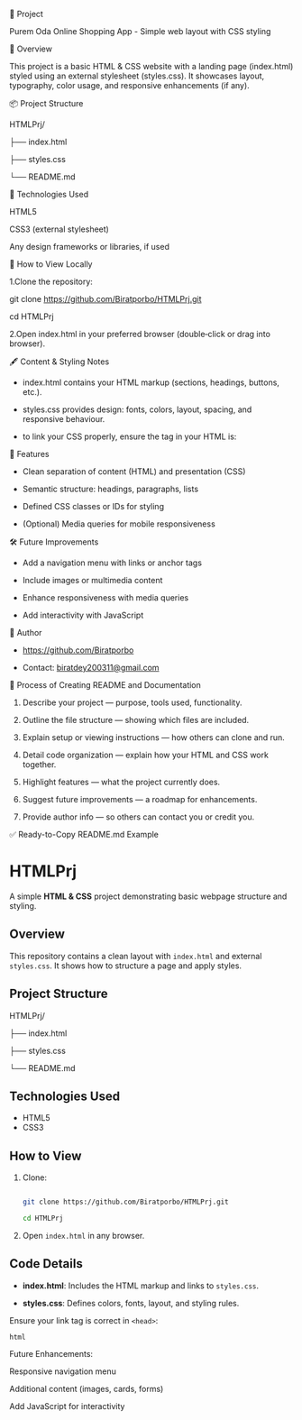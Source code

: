 📌 Project

Purem Oda Online Shopping App - Simple web layout with CSS styling





📄 Overview


This project is a basic HTML & CSS website with a landing page (index.html) styled
using an external stylesheet (styles.css). It showcases layout, typography, color usage, and responsive enhancements (if any).





📦 Project Structure


HTMLPrj/

├── index.html

├── styles.css

└── README.md





🔧 Technologies Used

HTML5

CSS3 (external stylesheet)

Any design frameworks or libraries, if used





🚀 How to View Locally


1.Clone the repository:

git clone https://github.com/Biratporbo/HTMLPrj.git

cd HTMLPrj


2.Open index.html in your preferred browser (double‑click or drag into browser).





🖋️ Content & Styling Notes


* index.html contains your HTML markup (sections, headings, buttons, etc.).


* styles.css provides design: fonts, colors, layout, spacing, and responsive behaviour.


* to link your CSS properly, ensure the <link> tag in your HTML is:
  
  <link rel="stylesheet" href="styles.css">





📘 Features


* Clean separation of content (HTML) and presentation (CSS)


* Semantic structure: headings, paragraphs, lists


* Defined CSS classes or IDs for styling


* (Optional) Media queries for mobile responsiveness





🛠️ Future Improvements


* Add a navigation menu with links or anchor tags

* Include images or multimedia content

* Enhance responsiveness with media queries

* Add interactivity with JavaScript





👤 Author

* https://github.com/Biratporbo


* Contact: biratdey200311@gmail.com





🧭 Process of Creating README and Documentation


1. Describe your project — purpose, tools used, functionality.

2. Outline the file structure — showing which files are included.

3. Explain setup or viewing instructions — how others can clone and run.

4. Detail code organization — explain how your HTML and CSS work together.

5. Highlight features — what the project currently does.

6. Suggest future improvements — a roadmap for enhancements.

7. Provide author info — so others can contact you or credit you.





✅ Ready-to-Copy README.md Example


# HTMLPrj

A simple **HTML & CSS** project demonstrating basic webpage structure and styling.

## Overview

This repository contains a clean layout with `index.html` and external `styles.css`. It shows how to structure a page and apply styles.

## Project Structure


HTMLPrj/

├── index.html

├── styles.css

└── README.md



## Technologies Used

- HTML5  
- CSS3


## How to View

1. Clone:

    ```bash
    
    git clone https://github.com/Biratporbo/HTMLPrj.git
    
    cd HTMLPrj
    
    ```
    
3. Open `index.html` in any browser.

## Code Details

- **index.html**: Includes the HTML markup and links to `styles.css`.

- **styles.css**: Defines colors, fonts, layout, and styling rules.

Ensure your link tag is correct in `<head>`:

```html```

<link rel="stylesheet" href="styles.css">





Future Enhancements: 


Responsive navigation menu

Additional content (images, cards, forms)

Add JavaScript for interactivity
